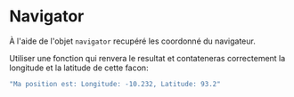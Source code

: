 # Navigator

À l'aide de l'objet `navigator` recupéré les coordonné du navigateur.

Utiliser une fonction qui renvera le resultat et contateneras correctement la longitude et la latitude de cette facon:

```javascript
"Ma position est: Longitude: -10.232, Latitude: 93.2"
```
